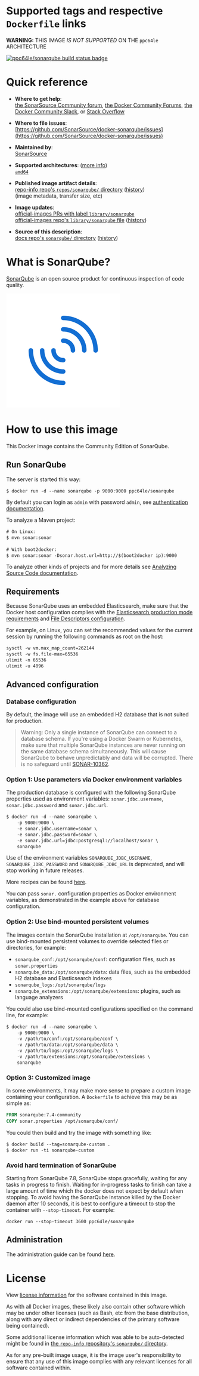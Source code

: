 <!--

********************************************************************************

WARNING:

    DO NOT EDIT "sonarqube/README.md"

    IT IS AUTO-GENERATED

    (from the other files in "sonarqube/" combined with a set of templates)

********************************************************************************

-->

# Supported tags and respective `Dockerfile` links

**WARNING:** THIS IMAGE *IS NOT SUPPORTED* ON THE `ppc64le` ARCHITECTURE

[![ppc64le/sonarqube build status badge](https://img.shields.io/jenkins/s/https/doi-janky.infosiftr.net/job/multiarch/job/ppc64le/job/sonarqube.svg?label=ppc64le/sonarqube%20%20build%20job)](https://doi-janky.infosiftr.net/job/multiarch/job/ppc64le/job/sonarqube/)

# Quick reference

-	**Where to get help**:  
	[the SonarSource Community forum](https://community.sonarsource.com/tags/c/help/sq/docker), [the Docker Community Forums](https://forums.docker.com/), [the Docker Community Slack](https://blog.docker.com/2016/11/introducing-docker-community-directory-docker-community-slack/), or [Stack Overflow](https://stackoverflow.com/search?tab=newest&q=docker)

-	**Where to file issues**:  
	[https://github.com/SonarSource/docker-sonarqube/issues](https://github.com/SonarSource/docker-sonarqube/issues)

-	**Maintained by**:  
	[SonarSource](https://github.com/SonarSource/docker-sonarqube)

-	**Supported architectures**: ([more info](https://github.com/docker-library/official-images#architectures-other-than-amd64))  
	[`amd64`](https://hub.docker.com/r/amd64/sonarqube/)

-	**Published image artifact details**:  
	[repo-info repo's `repos/sonarqube/` directory](https://github.com/docker-library/repo-info/blob/master/repos/sonarqube) ([history](https://github.com/docker-library/repo-info/commits/master/repos/sonarqube))  
	(image metadata, transfer size, etc)

-	**Image updates**:  
	[official-images PRs with label `library/sonarqube`](https://github.com/docker-library/official-images/pulls?q=label%3Alibrary%2Fsonarqube)  
	[official-images repo's `library/sonarqube` file](https://github.com/docker-library/official-images/blob/master/library/sonarqube) ([history](https://github.com/docker-library/official-images/commits/master/library/sonarqube))

-	**Source of this description**:  
	[docs repo's `sonarqube/` directory](https://github.com/docker-library/docs/tree/master/sonarqube) ([history](https://github.com/docker-library/docs/commits/master/sonarqube))

# What is SonarQube?

[SonarQube](https://www.sonarqube.org/) is an open source product for continuous inspection of code quality.

![logo](https://raw.githubusercontent.com/docker-library/docs/84479f149eb7d748d5dc057665eb96f923e60dc1/sonarqube/logo.png)

# How to use this image

This Docker image contains the Community Edition of SonarQube.

## Run SonarQube

The server is started this way:

```console
$ docker run -d --name sonarqube -p 9000:9000 ppc64le/sonarqube
```

By default you can login as `admin` with password `admin`, see [authentication documentation](https://docs.sonarqube.org/latest/instance-administration/security/).

To analyze a Maven project:

```console
# On Linux:
$ mvn sonar:sonar

# With boot2docker:
$ mvn sonar:sonar -Dsonar.host.url=http://$(boot2docker ip):9000
```

To analyze other kinds of projects and for more details see [Analyzing Source Code documentation](https://redirect.sonarsource.com/doc/analyzing-source-code.html).

## Requirements

Because SonarQube uses an embedded Elasticsearch, make sure that the Docker host configuration complies with the [Elasticsearch production mode requirements](https://www.elastic.co/guide/en/elasticsearch/reference/current/docker.html#docker-cli-run-prod-mode) and [File Descriptors configuration](https://www.elastic.co/guide/en/elasticsearch/reference/current/file-descriptors.html).

For example, on Linux, you can set the recommended values for the current session by running the following commands as root on the host:

```console
sysctl -w vm.max_map_count=262144
sysctl -w fs.file-max=65536
ulimit -n 65536
ulimit -u 4096
```

## Advanced configuration

### Database configuration

By default, the image will use an embedded H2 database that is not suited for production.

> Warning: Only a single instance of SonarQube can connect to a database schema. If you're using a Docker Swarm or Kubernetes, make sure that multiple SonarQube instances are never running on the same database schema simultaneously. This will cause SonarQube to behave unpredictably and data will be corrupted. There is no safeguard until [SONAR-10362](https://jira.sonarsource.com/browse/SONAR-10362).

### Option 1: Use parameters via Docker environment variables

The production database is configured with the following SonarQube properties used as environment variables: `sonar.jdbc.username`, `sonar.jdbc.password` and `sonar.jdbc.url`.

```console
$ docker run -d --name sonarqube \
    -p 9000:9000 \
    -e sonar.jdbc.username=sonar \
    -e sonar.jdbc.password=sonar \
    -e sonar.jdbc.url=jdbc:postgresql://localhost/sonar \
    sonarqube
```

Use of the environment variables `SONARQUBE_JDBC_USERNAME`, `SONARQUBE_JDBC_PASSWORD` and `SONARQUBE_JDBC_URL` is deprecated, and will stop working in future releases.

More recipes can be found [here](https://github.com/SonarSource/docker-sonarqube/blob/master/recipes.md).

You can pass `sonar.` configuration properties as Docker environment variables, as demonstrated in the example above for database configuration.

### Option 2: Use bind-mounted persistent volumes

The images contain the SonarQube installation at `/opt/sonarqube`. You can use bind-mounted persistent volumes to override selected files or directories, for example:

-	`sonarqube_conf:/opt/sonarqube/conf`: configuration files, such as `sonar.properties`
-	`sonarqube_data:/opt/sonarqube/data`: data files, such as the embedded H2 database and Elasticsearch indexes
-	`sonarqube_logs:/opt/sonarqube/logs`
-	`sonarqube_extensions:/opt/sonarqube/extensions`: plugins, such as language analyzers

You could also use bind-mounted configurations specified on the command line, for example:

```console
$ docker run -d --name sonarqube \
    -p 9000:9000 \
    -v /path/to/conf:/opt/sonarqube/conf \
    -v /path/to/data:/opt/sonarqube/data \
    -v /path/to/logs:/opt/sonarqube/logs \
    -v /path/to/extensions:/opt/sonarqube/extensions \
    sonarqube
```

### Option 3: Customized image

In some environments, it may make more sense to prepare a custom image containing your configuration. A `Dockerfile` to achieve this may be as simple as:

```dockerfile
FROM sonarqube:7.4-community
COPY sonar.properties /opt/sonarqube/conf/
```

You could then build and try the image with something like:

```console
$ docker build --tag=sonarqube-custom .
$ docker run -ti sonarqube-custom
```

### Avoid hard termination of SonarQube

Starting from SonarQube 7.8, SonarQube stops gracefully, waiting for any tasks in progress to finish. Waiting for in-progress tasks to finish can take a large amount of time which the docker does not expect by default when stopping. To avoid having the SonarQube instance killed by the Docker daemon after 10 seconds, it is best to configure a timeout to stop the container with `--stop-timeout`. For example:

```console
docker run --stop-timeout 3600 ppc64le/sonarqube
```

## Administration

The administration guide can be found [here](https://redirect.sonarsource.com/doc/administration-guide.html).

# License

View [license information](http://www.gnu.org/licenses/lgpl.txt) for the software contained in this image.

As with all Docker images, these likely also contain other software which may be under other licenses (such as Bash, etc from the base distribution, along with any direct or indirect dependencies of the primary software being contained).

Some additional license information which was able to be auto-detected might be found in [the `repo-info` repository's `sonarqube/` directory](https://github.com/docker-library/repo-info/tree/master/repos/sonarqube).

As for any pre-built image usage, it is the image user's responsibility to ensure that any use of this image complies with any relevant licenses for all software contained within.
